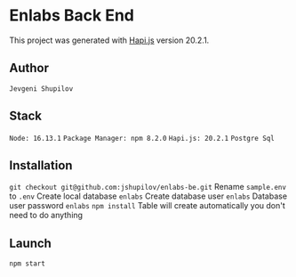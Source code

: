 # Enlabs Back End

This project was generated with  [Hapi.js](https://hapi.dev/) version 20.2.1.
## Author
`Jevgeni Shupilov`

## Stack
`Node: 16.13.1`
`Package Manager: npm 8.2.0`
`Hapi.js: 20.2.1`
`Postgre Sql`

## Installation
`git checkout git@github.com:jshupilov/enlabs-be.git`
Rename `sample.env` to `.env`
Create local database `enlabs`
Create database user `enlabs`
Database user password `enlabs`
`npm install`
Table will create automatically you don't need to do anything

## Launch
`npm start`
